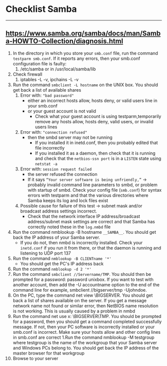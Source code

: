 # Checklist Samba
---
https://www.samba.org/samba/docs/man/Samba-HOWTO-Collection/diagnosis.html
---
1.  In the directory in which you store your `smb.conf` file, run the command `testparm smb.conf`. If it reports any errors, then your smb.conf configuration file is faulty:
    1. /etc/samba or in /usr/local/samba/lib
1. Check firewall
    1. iptables -L -v, ipchains -L -v
1. Run the command `smbclient -L hostname` on the UNIX box. You should get back a list of available shares
	1. Error with: `"bad password"`
    	- either an incorrect hosts allow, hosts deny, or valid users line in your smb.conf
        - or your guest account is not valid
        	- Check what your guest account is using testparm,temporarily remove any hosts allow, hosts deny, valid users, or invalid users lines
    1. Error with: `"connection refused"`
    	- then the smbd server may not be running
        	- If you installed it in inetd.conf, then you probably edited that file incorrectly
            - If you installed it as a daemon, then check that it is running and check that the `netbios-ssn port` is in a `LISTEN` state using `netstat -a`
    1. Error with: `session request failed`
    	- the server refused the connection
        - If it says `“Your server software is being unfriendly,”` -> probably invalid command line parameters to smbd, or  problem with startup of smbd. Check your config file (`smb.conf`) for syntax errors with testparm and that the various directories where Samba keeps its log and lock files exist
    1. Possible cause for failure of this test  -> subnet mask and/or broadcast address settings incorrect.
    	- Check that the network interface IP address/broadcast address/subnet mask settings are correct and that Samba has correctly noted these in the `log.nmbd` file
1. Run the command nmblookup -B hostname `__SAMBA__`. You should get back the IP address of your Samba server.
	- If you do not, then nmbd is incorrectly installed. Check your `inetd.conf` if you run it from there, or that the daemon is running and listening to UDP port 137
1. Run the command `nmblookup -B CLIENTname '*'`
	- You should get the PC's IP address back
1. Run the command `nmblookup -d 2 '*'`
1. Run the command `smbclient //Servername/TMP`. You should then be prompted for a password: password unixbox. If you want to test with another account, then add the -U accountname option to the end of the command line for example, smbclient //bigserver/tmp -Ujohndoe.
1. On the PC, type the command net view \\BIGSERVER. You should get back a list of shares available on the server. If you get a message network name not found or similar error, then NetBIOS name resolution is not working. This is usually caused by a problem in nmbd
1. Run the command net use x: \\BIGSERVER\TMP. You should be prompted for a password, then you should get a command completed successfully message. If not, then your PC software is incorrectly installed or your smb.conf is incorrect. Make sure your hosts allow and other config lines in smb.conf are correct
1.Run the command nmblookup -M testgroup where testgroup is the name of the workgroup that your Samba server and Windows PCs belong to. You should get back the IP address of the master browser for that workgroup
1. Browse to your server
